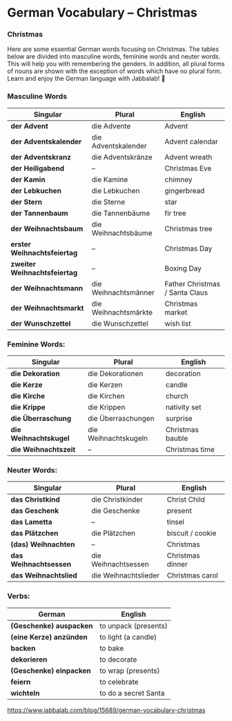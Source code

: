 # German Vocabulary – Christmas

[](http://www.jabbalab.com/blog/wp-content/uploads/2014/12/Christmas1.jpg)

### Christmas

Here are some essential German words focusing on Christmas. The tables below are divided into masculine words, feminine words and neuter words. This will help you with remembering the genders. In addition, all plural forms of nouns are shown with the exception of words which have no plural form. Learn and enjoy the German language with Jabbalab! 🙂

### Masculine Words

| Singular                       | Plural               | English                        |
| ------------------------------ | -------------------- | ------------------------------ |
| **der Advent**                 | die Advente          | Advent                         |
| **der Adventskalender**        | die Adventskalender  | Advent calendar                |
| **der Adventskranz**           | die Adventskränze    | Advent wreath                  |
| **der Heiligabend**            | –                    | Christmas Eve                  |
| **der Kamin**                  | die Kamine           | chimney                        |
| **der Lebkuchen**              | die Lebkuchen        | gingerbread                    |
| **der Stern**                  | die Sterne           | star                           |
| **der Tannenbaum**             | die Tannenbäume      | fir tree                       |
| **der Weihnachtsbaum**         | die Weihnachtsbäume  | Christmas tree                 |
| **erster Weihnachtsfeiertag**  | –                    | Christmas Day                  |
| **zweiter Weihnachtsfeiertag** | –                    | Boxing Day                     |
| **der Weihnachtsmann**         | die Weihnachtsmänner | Father Christmas / Santa Claus |
| **der Weihnachtsmarkt**        | die Weihnachtsmärkte | Christmas market               |
| **der Wunschzettel**           | die Wunschzettel     | wish list                      |

 

### Feminine Words:

| Singular                | Plural               | English          |
| ----------------------- | -------------------- | ---------------- |
| **die Dekoration**      | die Dekorationen     | decoration       |
| **die Kerze**           | die Kerzen           | candle           |
| **die Kirche**          | die Kirchen          | church           |
| **die Krippe**          | die Krippen          | nativity set     |
| **die Überraschung**    | die Überraschungen   | surprise         |
| **die Weihnachtskugel** | die Weihnachtskugeln | Christmas bauble |
| **die Weihnachtszeit**  | –                    | Christmas time   |

 

### Neuter Words:

| Singular                | Plural               | English          |
| ----------------------- | -------------------- | ---------------- |
| **das Christkind**      | die Christkinder     | Christ Child     |
| **das Geschenk**        | die Geschenke        | present          |
| **das Lametta**         | –                    | tinsel           |
| **das Plätzchen**       | die Plätzchen        | biscuit / cookie |
| **(das) Weihnachten**   | –                    | Christmas        |
| **das Weihnachtsessen** | die Weihnachtsessen  | Christmas dinner |
| **das Weihnachtslied**  | die Weihnachtslieder | Christmas carol  |

 

### Verbs:

| German                    | English              |
| ------------------------- | -------------------- |
| **(Geschenke) auspacken** | to unpack (presents) |
| **(eine Kerze) anzünden** | to light (a candle)  |
| **backen**                | to bake              |
| **dekorieren**            | to decorate          |
| **(Geschenke) einpacken** | to wrap (presents)   |
| **feiern**                | to celebrate         |
| **wichteln**              | to do a secret Santa |



https://www.jabbalab.com/blog/15689/german-vocabulary-christmas